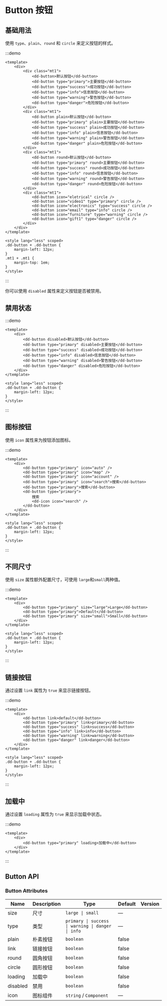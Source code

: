 # Button 按钮

## 基础用法

使用 `type`、`plain`、`round` 和 `circle` 来定义按钮的样式。

:::demo

```vue
<template>
	<div>
		<div class="mt1">
			<dd-button>默认按钮</dd-button>
			<dd-button type="primary">主要按钮</dd-button>
			<dd-button type="success">成功按钮</dd-button>
			<dd-button type="info">信息按钮</dd-button>
			<dd-button type="warning">警告按钮</dd-button>
			<dd-button type="danger">危险按钮</dd-button>
		</div>
		<div class="mt1">
			<dd-button plain>默认按钮</dd-button>
			<dd-button type="primary" plain>主要按钮</dd-button>
			<dd-button type="success" plain>成功按钮</dd-button>
			<dd-button type="info" plain>信息按钮</dd-button>
			<dd-button type="warning" plain>警告按钮</dd-button>
			<dd-button type="danger" plain>危险按钮</dd-button>
		</div>
		<div class="mt1">
			<dd-button round>默认按钮</dd-button>
			<dd-button type="primary" round>主要按钮</dd-button>
			<dd-button type="success" round>成功按钮</dd-button>
			<dd-button type="info" round>信息按钮</dd-button>
			<dd-button type="warning" round>警告按钮</dd-button>
			<dd-button type="danger" round>危险按钮</dd-button>
		</div>
		<div class="mt1">
			<dd-button icon="eletrical" circle />
			<dd-button icon="video1" type="primary" circle />
			<dd-button icon="electronics" type="success" circle />
			<dd-button icon="email" type="info" circle />
			<dd-button icon="furniture" type="warning" circle />
			<dd-button icon="gift1" type="danger" circle />
		</div>
	</div>
</template>

<style lang="less" scoped>
.dd-button + .dd-button {
	margin-left: 12px;
}
.mt1 + .mt1 {
	margin-top: 1em;
}
</style>
```

:::

你可以使用 `disabled` 属性来定义按钮是否被禁用。

## 禁用状态

:::demo

```vue
<template>
	<div>
		<dd-button disabled>默认按钮</dd-button>
		<dd-button type="primary" disabled>主要按钮</dd-button>
		<dd-button type="success" disabled>成功按钮</dd-button>
		<dd-button type="info" disabled>信息按钮</dd-button>
		<dd-button type="warning" disabled>警告按钮</dd-button>
		<dd-button type="danger" disabled>危险按钮</dd-button>
	</div>
</template>

<style lang="less" scoped>
.dd-button + .dd-button {
	margin-left: 12px;
}
</style>
```

:::

## 图标按钮

使用 `icon` 属性来为按钮添加图标。

:::demo

```vue
<template>
	<div>
		<dd-button type="primary" icon="auto" />
		<dd-button type="primary" icon="map" />
		<dd-button type="primary" icon="account" />
		<dd-button type="primary" icon="search">搜索</dd-button>
		<dd-button type="primary">搜索</dd-button>
		<dd-button type="primary">
			搜索
			<dd-icon icon="search" />
		</dd-button>
	</div>
</template>

<style lang="less" scoped>
.dd-button + .dd-button {
	margin-left: 12px;
}
</style>
```

:::

## 不同尺寸

使用 `size` 属性额外配置尺寸，可使用 `large`和`small`两种值。

:::demo

```vue
<template>
	<div>
		<dd-button type="primary" size="large">Large</dd-button>
		<dd-button type="primary">Default</dd-button>
		<dd-button type="primary" size="small">Small</dd-button>
	</div>
</template>

<style lang="less" scoped>
.dd-button + .dd-button {
	margin-left: 12px;
}
</style>
```

:::

## 链接按钮

通过设置 `link` 属性为 `true` 来显示链接按钮。

:::demo

```vue
<template>
	<div>
		<dd-button link>default</dd-button>
		<dd-button type="primary" link>primary</dd-button>
		<dd-button type="success" link>success</dd-button>
		<dd-button type="info" link>info</dd-button>
		<dd-button type="warning" link>warning</dd-button>
		<dd-button type="danger" link>danger</dd-button>
	</div>
</template>

<style lang="less" scoped>
.dd-button + .dd-button {
	margin-left: 12px;
}
</style>
```

:::

## 加载中

通过设置 `loading` 属性为 `true` 来显示加载中状态。

:::demo

```vue
<template>
	<div>
		<dd-button type="primary" loading>加载中</dd-button>
	</div>
</template>
```

:::

## Button API

### Button Attributes

| Name     | Description | Type                                              | Default | Version |
| -------- | ----------- | ------------------------------------------------- | ------- | ------- |
| size     | 尺寸        | `large \| small`                                  | —       |
| type     | 类型        | `primary \| success \| warning \| danger \| info` | —       |
| plain    | 朴素按钮    | `boolean`                                         | false   |
| link     | 链接按钮    | `boolean`                                         | false   |         |
| round    | 圆角按钮    | `boolean`                                         | false   |
| circle   | 圆形按钮    | `boolean`                                         | false   |
| loading  | 加载中      | `boolean`                                         | false   |
| disabled | 禁用        | `boolean`                                         | false   |
| icon     | 图标组件    | `string` / `Component`                            | —       |
